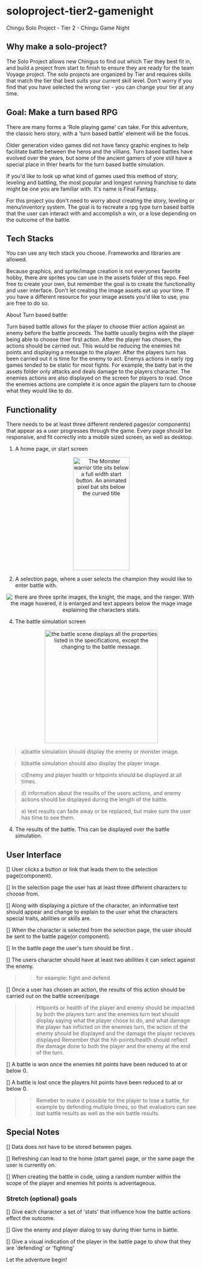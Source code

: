 # soloproject-tier2-gamenight
Chingu Solo Project - Tier 2 - Chingu Game Night

## Why make a solo-project?

The Solo Project allows new Chingus to find out which Tier they best fit in, and build a project from start to finish to ensure they are ready for the team Voyage project.
The solo projects are organized by Tier and requires skills that match the tier that best suits your current skill level. Don't worry if you find that you have selected the wrong tier - you can change your tier at any time.

## Goal: Make a turn based RPG



There are many forms a 'Role playing game' can take.  For this adventure, the classic hero story, with a 'turn based battle' element will be the focus. 

Older generation video games did not have fancy graphic engines to help facilitate battle between the heros and the villians.  Turn based battles have evolved over the years, but some of the ancient gamers of yore still have a special place in thier hearts for the turn based battle simulation. 

If you'd like to look up what kind of games used this method of story, leveling and battling, the most popular and longest running
franchise to date might be one you are familiar with. It's name is Final Fantasy.   

For this project you don't need to worry about creating the story, leveling or menu/inventory system. The goal is to recreate a rpg type turn based battle that the user can interact with and accomplish a win, or a lose depending on the outcome of the battle. 

## Tech Stacks

You can use any tech stack you choose. Frameworks and libraries are allowed. 

Because graphics, and sprite/image creation is not everyones favorite hobby, there are sprites you can use in the assets folder of this repo.
Feel free to create your own, but remember the goal is to create the functionality and user interface. 
Don't let creating the image assets eat up your time. If you have a different resource for your image assets you'd like to use, 
you are free to do so.

About Turn based battle: 

Turn based battle allows for the player to choose thier action against an enemy before the battle proceeds. 
The battle usually begins with the player being able to choose thier first action.  After the player has chosen, the actions should be 
carried out.  This would be reducing the enemies hit points and displaying a message to the player.
After the players turn has been carried out it is time for the enemy to act. 
Enemys actions in early rpg games tended to be static for most fights. For example, the batty bat in the assets folder only attacks and 
deals damage to the players character. The enemies actions are also displayed on the screen for players to read.  Once the enemies actions are complete it is once again the players turn to choose what they would like to do. 

## Functionality
 

There needs to be at least three different rendered pages(or components) that appear as a user progresses through the game. 
Every page should be responsive, and fit correctly into a mobile sized screen, as well as desktop.

1) A home page, or start screen 

<p align="center">
<img src="https://github.com/chingu-voyages/soloproject-tier2-gamenight/blob/main/assetsT2n3/mobileFirst.JPG" height="300px" width="150px" align="center" alt="The Monster warrior title sits below a full width start button. An animated pixel bat sits below the curved title"/>
</p>

2) A selection page, where a user selects the champion they would like to enter battle with.

<p align="center">
<img src="https://github.com/chingu-voyages/soloproject-tier2-gamenight/blob/main/assetsT2n3/selection.JPG" align="center" alt="there are three sprite images, the knight, the mage, and the ranger.  With the mage hovered, it is enlarged and text appears below the mage image explaining the characters stats." />
 </p>


4) The battle simulation screen

<p align="center">
<img src="https://github.com/chingu-voyages/soloproject-tier2-gamenight/blob/main/assetsT2n3/battleScreen.JPG" height="300px" alt="the battle scene displays all the properties listed in the specifications, except the changing to the battle message." />
 </p>

   >a)battle simulation should display the enemy or monster image.

   >b)battle simulation should also display the player image.
 
   >c)Enemy and player health or hitpoints should be displayed at all times.
   
   >d) information about the results of the users actions, and enemy actions should be displayed during the length of the battle.
   
   >e) text results can fade away or be replaced, but make sure the user has time to see them.
   
4) The results of the battle.  This can be displayed over the battle simulation. 

## User Interface

[] User clicks a button or link that leads them to the selection page(component). 

[] In the selection page the user has at least three different characters to choose from. 

[] Along with displaying a picture of the character, an informative text should appear and change to explain
to the user what the characters special traits, abilities or skills are. 

[] When the character is selected from the selection page, the user should be sent to the battle page(or component).

[] In the battle page the user's turn should be first .

[] The users character should have at least two abilities it can select against the enemy.

>> for example:  fight and defend 

[] Once a user has chosen an action, the results of this action should be carried out on the battle screen/page

>> Hitpoints or health of the player and enemy should be impacted by both the players turn and the enemies turn
>> text should display saying what the player chose to do, and what damage the player has inflicted
>> on the enemies turn, the action of the enemy should be displayed and the damage the player recieves displayed
>> Remember that the hit-points/health should reflect the damage done to both the player and the enemy at the end of the turn.

[]  A battle is won once the enemies hit points have been reduced to at or below 0. 

[]  A battle is lost once the players hit points have been reduced to at or below 0.

>> Remeber to make it possible for the player to lose a battle, for example by defending multiple times, so that evaluators can see lost battle results as well as the win battle results. 

## Special Notes
[] Data does not have to be stored between pages. 

[] Refreshing can lead to the home (start game) page, or the same page the user is currently on.

[] When creating the battle in code, using a random number within the scope of the player and enemies hit points is adventageous.


### Stretch (optional) goals
[] Give each character a set of 'stats' that influence how the battle actions effect the outcome.

[] Give the enemy and player dialog to say during thier turns in battle. 

[] Give a visual indication of the player in the battle page to show that they are 'defending' or 'fighting'

Let the adventure begin! 
